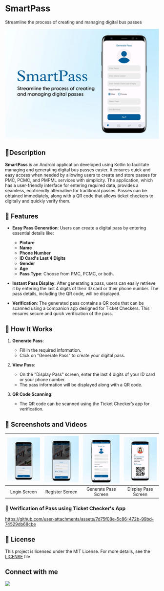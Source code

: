 # SmartPass 
Streamline the process of creating and managing digital bus passes

![cover](https://github.com/swarBhosale05/SmartPass/blob/master/media/cover.jpg)

## 📜Description 


**SmartPass** is an Android application developed using Kotlin to facilitate managing and generating digital bus passes easier. It ensures quick and easy access when needed by allowing users to create and store passes for PMC, PCMC, and PMPML services with simplicity. The application, which has a user-friendly interface for entering required data, provides a seamless, ecofriendly alternative for traditional passes. Passes can be obtained immediately, along with a QR code that allows ticket checkers to digitally and quickly verify them.


## 📱 Features

- **Easy Pass Generation**: Users can create a digital pass by entering essential details like:
  - **Picture**
  - **Name**
  - **Phone Number**
  - **ID Card's Last 4 Digits**
  - **Gender**
  - **Age**
  - **Pass Type**: Choose from PMC, PCMC, or both.

- **Instant Pass Display**: After generating a pass, users can easily retrieve it by entering the last 4 digits of their ID card or their phone number. The pass details, including the QR code, will be displayed.

- **Verification**: The generated pass contains a QR code that can be scanned using a companion app designed for Ticket Checkers. This ensures secure and quick verification of the pass.

## 🚀 How It Works

1. **Generate Pass**: 
   - Fill in the required information.
   - Click on "Generate Pass" to create your digital pass.

2. **View Pass**:
   - On the "Display Pass" screen, enter the last 4 digits of your ID card or your phone number.
   - The pass information will be displayed along with a QR code.

3. **QR Code Scanning**:
   - The QR code can be scanned using the Ticket Checker’s app for verification.


## 📸 Screenshots and Videos

| ![Login Screen](https://github.com/swarBhosale05/SmartPass/blob/master/media/login.jpg) | ![Register Screen](https://github.com/swarBhosale05/SmartPass/blob/master/media/register.jpg) | ![Generate Pass Screen](https://github.com/swarBhosale05/SmartPass/blob/master/media/generate.jpg) | ![Display Pass Screen](https://github.com/swarBhosale05/SmartPass/blob/master/media/display.jpg) |
|:---:|:---:|:---:|:---:|
| Login Screen | Register Screen | Generate Pass Screen | Display Pass Screen |

### 🎥 Verification of Pass using Ticket Checker's App

https://github.com/user-attachments/assets/7d75f08e-5c86-472b-99bd-74529db68cbe

## 📄 License
This project is licensed under the MIT License. For more details, see the [LICENSE](LICENSE) file.

## Connect with me

[![](https://img.shields.io/badge/LinkedIn-0077B5?style=for-the-badge&logo=linkedin&logoColor=white)]([https://www.linkedin.com/in/abhaysing-bhosale/](https://www.linkedin.com/in/swarada-bhosale-167754247/))



